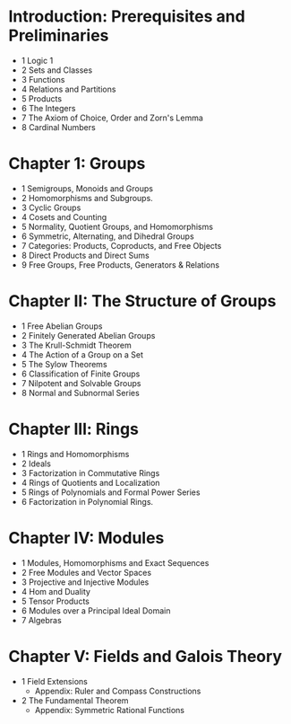 # Introduction: Prerequisites and Preliminaries
* 1 Logic 1 
* 2 Sets and Classes
* 3 Functions
* 4 Relations and  Partitions
* 5 Products
* 6 The Integers
* 7 The Axiom of Choice, Order and Zorn's Lemma
* 8 Cardinal Numbers

# Chapter 1: Groups 
* 1 Semigroups, Monoids and Groups
* 2 Homomorphisms and Subgroups.
* 3 Cyclic Groups 
* 4 Cosets and Counting
* 5 Normality, Quotient Groups, and Homomorphisms 
* 6 Symmetric, Alternating, and Dihedral Groups 
* 7 Categories: Products, Coproducts, and Free Objects 
* 8 Direct Products and Direct Sums
* 9 Free Groups, Free Products, Generators & Relations 

# Chapter II: The Structure of  Groups
* 1 Free Abelian Groups
* 2 Finitely Generated Abelian Groups
* 3 The Krull-Schmidt Theorem
* 4 The Action of a Group on a Set
* 5 The Sylow Theorems
* 6 Classification of Finite Groups
* 7 Nilpotent and Solvable Groups
* 8 Normal and Subnormal Series

# Chapter Ill: Rings
* 1 Rings and Homomorphisms
* 2 Ideals
* 3 Factorization in Commutative Rings
* 4 Rings of Quotients and Localization
* 5 Rings of Polynomials and Formal Power Series
* 6 Factorization in Polynomial Rings.

# Chapter IV: Modules
* 1 Modules, Homomorphisms and Exact Sequences
* 2 Free Modules and Vector Spaces
* 3 Projective and Injective Modules
* 4 Hom and Duality
* 5 Tensor Products
* 6 Modules over a Principal Ideal Domain
* 7 Algebras

# Chapter V: Fields and Galois  Theory
* 1 Field Extensions
  * Appendix: Ruler and Compass Constructions
* 2 The Fundamental Theorem
  * Appendix: Symmetric Rational Functions

